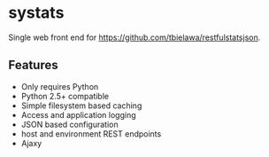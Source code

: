 systats
=======

Single web front end for https://github.com/tbielawa/restfulstatsjson.

Features
--------
* Only requires Python
* Python 2.5+ compatible
* Simple filesystem based caching
* Access and application logging
* JSON based configuration
* host and environment REST endpoints
* Ajaxy
